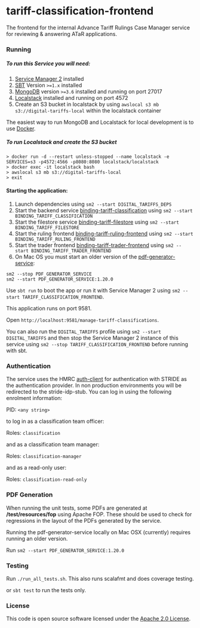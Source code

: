 
# tariff-classification-frontend

The frontend for the internal Advance Tariff Rulings Case Manager service for reviewing & answering ATaR applications.

### Running

##### To run this Service you will need:

1) [Service Manager 2](https://github.com/hmrc/sm2) installed
2) [SBT](https://www.scala-sbt.org) Version `>=1.x` installed
3) [MongoDB](https://www.mongodb.com/) version `>=3.6` installed and running on port 27017
4) [Localstack](https://github.com/localstack/localstack) installed and running on port 4572
5) Create an S3 bucket in localstack by using `awslocal s3 mb s3://digital-tariffs-local` within the localstack container

The easiest way to run MongoDB and Localstack for local development is to use [Docker](https://docs.docker.com/get-docker/).

##### To run Localstack and create the S3 bucket

```
> docker run -d --restart unless-stopped --name localstack -e SERVICES=s3 -p4572:4566 -p8080:8080 localstack/localstack
> docker exec -it localstack bash
> awslocal s3 mb s3://digital-tariffs-local
> exit
```

#### Starting the application:
 
1) Launch dependencies using `sm2 --start DIGITAL_TARIFFS_DEPS`
2) Start the backend service [binding-tariff-classification](https://github.com/hmrc/binding-tariff-classification) using `sm2 --start BINDING_TARIFF_CLASSIFICATION`
3) Start the filestore service [binding-tariff-filestore](https://github.com/hmrc/binding-tariff-filestore) using `sm2 --start BINDING_TARIFF_FILESTORE`
4) Start the ruling frontend [binding-tariff-ruling-frontend](https://github.com/hmrc/binding-tariff-ruling-frontend) using `sm2 --start BINDING_TARIFF_RULING_FRONTEND`
5) Start the trader frontend [binding-tariff-trader-frontend](https://github.com/hmrc/binding-tariff-trader-frontend) using `sm2 --start BINDING_TARIFF_TRADER_FRONTEND`
6) On Mac OS you must start an older version of the [pdf-generator-service](https://github.com/hmrc/pdf-generator-service):
```
sm2 --stop PDF_GENERATOR_SERVICE
sm2 --start PDF_GENERATOR_SERVICE:1.20.0
```

Use `sbt run` to boot the app or run it with Service Manager 2 using `sm2 --start TARIFF_CLASSIFICATION_FRONTEND`.

This application runs on port 9581.

Open `http://localhost:9581/manage-tariff-classifications`.

You can also run the `DIGITAL_TARIFFS` profile using `sm2 --start DIGITAL_TARIFFS` and then stop the Service Manager 2 instance of this service using `sm2 --stop TARIFF_CLASSIFICATION_FRONTEND` before running with sbt.

### Authentication

The service uses the HMRC [auth-client](https://github.com/hmrc/auth-client) for authentication with STRIDE as the authentication provider. In non production environments you will be redirected to the stride-idp-stub. You can log in using the following enrolment information:

PID: `<any string>`

to log in as a classification team officer:

Roles: `classification`

and as a classification team manager:

Roles: `classification-manager`

and as a read-only user:

Roles: `classification-read-only`

### PDF Generation

When running the unit tests, some PDFs are generated at **/test/resources/fop** using Apache FOP. These should be used to check for regressions in the layout of the PDFs generated by the service.

Running the pdf-generator-service locally on Mac OSX (currently) requires running an older version.

Run `sm2 --start PDF_GENERATOR_SERVICE:1.20.0`

### Testing

Run `./run_all_tests.sh`. This also runs scalafmt and does coverage testing.

or `sbt test` to run the tests only.

### License

This code is open source software licensed under the [Apache 2.0 License]("http://www.apache.org/licenses/LICENSE-2.0.html").
